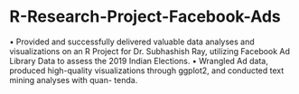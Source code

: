 # R-Research-Project-Facebook-Ads

• Provided and successfully delivered valuable data analyses and visualizations on an R Project for Dr. Subhashish Ray,
utilizing Facebook Ad Library Data to assess the 2019 Indian Elections.
• Wrangled Ad data, produced high-quality visualizations through ggplot2, and conducted text mining analyses with quan-
tenda.
